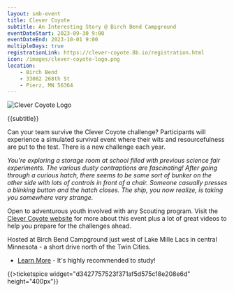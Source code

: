 ```yaml
---
layout: smb-event
title: Clever Coyote
subtitle: An Interesting Story @ Birch Bend Campground
eventDateStart: 2023-09-30 9:00
eventDateEnd: 2023-10-01 9:00
multipleDays: true
registrationLink: https://clever-coyote.8b.io/registration.html
icon: /images/clever-coyote-logo.png
location:
    - Birch Bend
    - 33082 268th St
    - Pierz, MN 56364
---
```


<div class="W(35%)--_s W(70%)--s M(a)">
<img src="{{@root.rootPath}}images/clever-coyote-logo.png" alt="Clever Coyote Logo" class="W(100%)" />
</div>

<div class="D(f) Jc(c) Fz(2em) Fw(b)">

{{subtitle}}

</div>

Can your team survive the Clever Coyote challenge? Participants will experience a simulated survival event where their wits and resourcefulness are put to the test. There is a new challenge each year.

*You're exploring a storage room at school filled with previous science fair experiments. The various dusty contraptions are fascinating! After going through a curious hatch, there seems to be some sort of bunker on the other side with lots of controls in front of a chair. Someone casually presses a blinking button and the hatch closes. The ship, you now realize, is taking you somewhere very strange.*

Open to adventurous youth involved with any Scouting program. Visit the [Clever Coyote website](https://clever-coyote.8b.io/) for more about this event plus a lot of great videos to help you prepare for the challenges ahead.

<div class="Mx(a) W(80%) Bdw(1px) M(1em) P(1em)">

Hosted at Birch Bend Campground just west of Lake Mille Lacs in central Minnesota - a short drive north of the Twin Cities.

</div>

* [Learn More](https://clever-coyote.8b.io/) - It's highly recommended to study!

{{>ticketspice widget="d3427757523f371af5d575c18e208e6d" height="400px"}}
